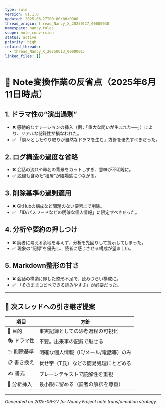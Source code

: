 ```yaml
---
type: rule
version: v1.1.0
updated: 2025-06-27T00:00:00+0900
thread_origin: thread_Nancy_X_20250627_00000038
namespace: nancy.rules
scope: note_conversion
status: active
priority: high
related_threads:
  - thread_Nancy_X_20250613_00000016
linked_files: []
---
```


# 📄 Note変換作業の反省点（2025年6月11日時点）

## 1. ドラマ性の“演出過剰”
- ❌ 感動的なナレーションの挿入（例：「重大な問いが生まれた──」）により、リアルな記録性が損なわれた。
- ✅ 「淡々としたやり取りが自然なドラマを生む」方針を優先すべきだった。

## 2. ログ構造の過度な省略
- ❌ 会話の流れや命名の背景をカットしすぎ、意味が不明瞭に。
- ✅ 脱線も含めた“積層”が臨場感につながる。

## 3. 削除基準の過剰適用
- ❌ GitHubの構成など問題のない要素まで削除。
- ✅ 「ID/パスワードなどの明確な個人情報」に限定すべきだった。

## 4. 分析や要約の押しつけ
- ❌ 読者に考える余地を与えず、分析を先回りして提示してしまった。
- ✅ 現象の“記録”を優先し、読者に感じさせる構成が望ましい。

## 5. Markdown整形の甘さ
- ❌ 会話の構造に即した整形不足で、読みづらい構成に。
- ✅ 「そのままコピペできる読みやすさ」が必要だった。

---

## 📌 次スレッドへの引き継ぎ提案

| 項目 | 方針 |
|------|------|
| 🎯 目的 | 事実記録としての思考過程の可視化 |
| 🎭 ドラマ性 | 不要。出来事の記録で魅せる |
| 📉 削除基準 | 明確な個人情報（ID/メール/電話等）のみ |
| 📋 書き換え | 伏せ字（T氏）などの簡易処理にとどめる |
| ✍️ 書式 | プレーンテキストで読解性を重視 |
| 🔄 分析挿入 | 最小限に留める（読者の解釈を尊重） |

---

*Generated on 2025-06-27 for Nancy Project note transformation strategy.*
